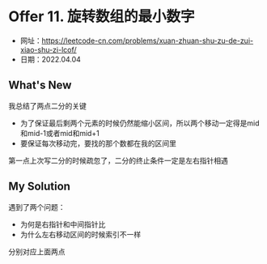 # Offer 11. 旋转数组的最小数字
- 网址：https://leetcode-cn.com/problems/xuan-zhuan-shu-zu-de-zui-xiao-shu-zi-lcof/
- 日期：2022.04.04


## What's New

我总结了两点二分的关键

- 为了保证最后剩两个元素的时候仍然能缩小区间，所以两个移动一定得是mid和mid-1或者mid和mid+1
- 要保证每次移动完，要找的那个数都在我的区间里

第一点上次写二分的时候疏忽了，二分的终止条件一定是左右指针相遇

## My Solution

遇到了两个问题：

- 为何是右指针和中间指针比
- 为什么左右移动区间的时候索引不一样

分别对应上面两点
